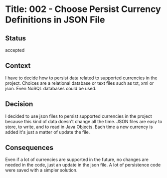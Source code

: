 # Title: 002 - Choose Persist Currency Definitions in JSON File


## Status 

accepted


## Context 

I have to decide how to persist data related to supported currencies in the project. Choices are a relational database or text files such as txt, xml or json. Even NoSQL databases could be used.


## Decision 

I decided to use json files to persist supported currencies in the project because this kind of data doesn't change all the time. JSON files are easy to store, to write, and to read in Java Objects. Each time a new currency is added it's just a matter of update the file.


## Consequences 

Even if a lot of currencies are supported in the future, no changes are needed in the code, just an update in the json file. A lot of persistence code were saved with a simpler solution.
